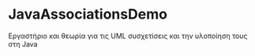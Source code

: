 # JavaAssociationsDemo
Εργαστήριο και θεωρία για τις UML συσχετίσεις και την υλοποίηση τους στη Java
